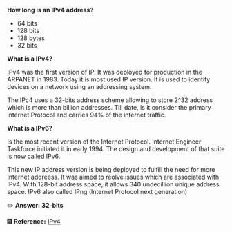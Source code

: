 **How long is an IPv4 address?**

- 64 bits
- 128 bits
- 128 bytes
- 32 bits

**What is a IPv4?**

IPv4 was the first version of IP. It was deployed for production in the ARPANET in 1983. Today it is most used IP version. It is used to identify devices on a network using an addressing system.

The IPc4 uses a 32-bits address scheme allowing to store 2^32 address which is more than billion addresses. Till date, is it consider the primary internet Protocol and carries 94% of the internet traffic.

**What is a IPv6?**

 Is the most recent version of the Internet Protocol. Internet Engineer Taskforce initiated it in early 1994. The design and development of that suite is now called IPv6.
 
This new IP address version is being deployed to fulfill the need for more Internet addreess. It was aimed to reolve issues which are associated with IPv4. With 128-bit address space, it allows 340 undecillion unique address space. IPv6 also called IPng (Internet Protocol next generation)

:pencil2: **Answer:**
**32-bits**

:fireworks: **Reference:**
[IPv4](https://www.guru99.com/difference-ipv4-vs-ipv6.html)
